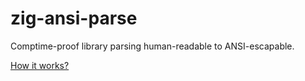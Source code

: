 # zig-ansi-parse

Comptime-proof library parsing human-readable to ANSI-escapable.

[How it works?](https://github.com/chardoncs/zig-ansi-parse/wiki/Template-Syntax)
